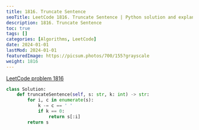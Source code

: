 ```yaml
---
title: 1816. Truncate Sentence
seoTitle: LeetCode 1816. Truncate Sentence | Python solution and explanation
description: 1816. Truncate Sentence
toc: true
tags: []
categories: [Algorithms, LeetCode]
date: 2024-01-01
lastMod: 2024-01-01
featuredImage: https://picsum.photos/700/155?grayscale
weight: 1816
---
```


[LeetCode problem 1816](https://leetcode.com/problems/truncate-sentence/)

```python
class Solution:
    def truncateSentence(self, s: str, k: int) -> str:
        for i, c in enumerate(s):
            k -= c == ' '
            if k == 0:
                return s[:i]
        return s

```
